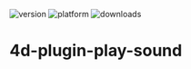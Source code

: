 ![version](https://img.shields.io/badge/version-16%2B-8331AE)
![platform](https://img.shields.io/static/v1?label=platform&message=osx-64%20|%20win-32%20|%20win-64&color=blue)
![downloads](https://img.shields.io/github/downloads/miyako/4d-plugin-play-sound/total)

# 4d-plugin-play-sound
